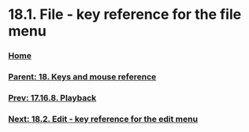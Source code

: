 # 18.1. File - key reference for the file menu

### [Home](./00-home.md)
### [Parent: 18. Keys and mouse reference](./18-00-keys-and-mouse-reference.md)
### [Prev: 17.16.8. Playback](./17-16-08-playback.md)
### [Next: 18.2. Edit - key reference for the edit menu](./18-02-edit-key-reference-for-the-edit-menu.md)
